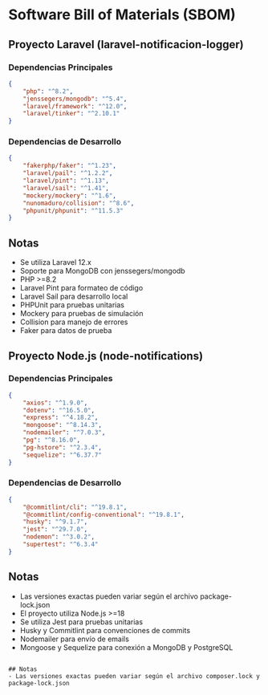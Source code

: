 # Software Bill of Materials (SBOM)

## Proyecto Laravel (laravel-notificacion-logger)

### Dependencias Principales
```json
{
    "php": "^8.2",
    "jenssegers/mongodb": "^5.4",
    "laravel/framework": "^12.0",
    "laravel/tinker": "^2.10.1"
}
```

### Dependencias de Desarrollo
```json
{
    "fakerphp/faker": "^1.23",
    "laravel/pail": "^1.2.2",
    "laravel/pint": "^1.13",
    "laravel/sail": "^1.41",
    "mockery/mockery": "^1.6",
    "nunomaduro/collision": "^8.6",
    "phpunit/phpunit": "^11.5.3"
}
```

## Notas
- Se utiliza Laravel 12.x
- Soporte para MongoDB con jenssegers/mongodb
- PHP >=8.2
- Laravel Pint para formateo de código
- Laravel Sail para desarrollo local
- PHPUnit para pruebas unitarias
- Mockery para pruebas de simulación
- Collision para manejo de errores
- Faker para datos de prueba
## Proyecto Node.js (node-notifications)

### Dependencias Principales
```json
{
    "axios": "^1.9.0",
    "dotenv": "^16.5.0",
    "express": "^4.18.2",
    "mongoose": "^8.14.3",
    "nodemailer": "^7.0.3",
    "pg": "^8.16.0",
    "pg-hstore": "^2.3.4",
    "sequelize": "^6.37.7"
}
```

### Dependencias de Desarrollo
```json
{
    "@commitlint/cli": "^19.8.1",
    "@commitlint/config-conventional": "^19.8.1",
    "husky": "^9.1.7",
    "jest": "^29.7.0",
    "nodemon": "^3.0.2",
    "supertest": "^6.3.4"
}
```

## Notas
- Las versiones exactas pueden variar según el archivo package-lock.json
- El proyecto utiliza Node.js >=18
- Se utiliza Jest para pruebas unitarias
- Husky y Commitlint para convenciones de commits
- Nodemailer para envío de emails
- Mongoose y Sequelize para conexión a MongoDB y PostgreSQL
```

## Notas
- Las versiones exactas pueden variar según el archivo composer.lock y package-lock.json
